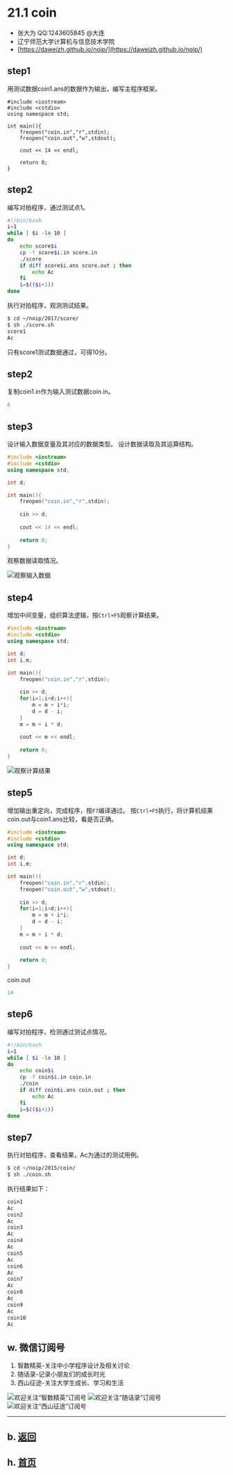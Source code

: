 # 21.1 coin

- 张大为 QQ:1243605845 @大连
- 辽宁师范大学计算机与信息技术学院
- [https://daweizh.github.io/noip/](https://daweizh.github.io/noip/) 

## step1

用测试数据coin1.ans的数据作为输出，编写主程序框架。

~~~
#include <iostream>
#include <cstdio>
using namespace std;

int main(){
    freopen("coin.in","r",stdin);
    freopen("coin.out","w",stdout);

    cout << 14 << endl;

    return 0;
}
~~~

## step2

编写对拍程序，通过测试点1。

~~~sh
#!/bin/bash
i=1
while [ $i -le 10 ]
do
    echo score$i
    cp -f score$i.in score.in
    ./score
    if diff score$i.ans score.out ; then
        echo Ac
    fi
    i=$(($i+1))
done
~~~

执行对拍程序，观测测试结果。

~~~sh
$ cd ~/noip/2017/score/
$ sh ./score.sh 
score1
Ac
~~~

只有score1测试数据通过，可得10分。


## step2

复制coin1.in作为输入测试数据coin.in。

~~~cpp
6
~~~

## step3

设计输入数据变量及其对应的数据类型。
设计数据读取及其运算结构。

~~~cpp
#include <iostream>
#include <cstdio>
using namespace std;

int d;

int main(){
    freopen("coin.in","r",stdin);
    
    cin >> d;
    
    cout << 14 << endl;
    
    return 0;
}

~~~

观察数据读取情况。

![观察输入数据](var.png)

## step4

增加中间变量，组织算法逻辑，按`Ctrl+F5`观察计算结果。

~~~cpp
#include <iostream>
#include <cstdio>
using namespace std;

int d;
int i,m;

int main(){
    freopen("coin.in","r",stdin);
    
    cin >> d;
    for(i=1;i<d;i++){
        m = m + i*i;
        d = d - i;
    }
    m = m + i * d;
    
    cout << m << endl;
    
    return 0;
}
~~~

![观察计算结果](out.png)

## step5

增加输出重定向，完成程序，按`F7`编译通过。
按`Ctrl+F5`执行，将计算机结果coin.out与coin1.ans比较，看是否正确。

~~~cpp
#include <iostream>
#include <cstdio>
using namespace std;

int d;
int i,m;

int main(){
    freopen("coin.in","r",stdin);
    freopen("coin.out","w",stdout);
    
    cin >> d;
    for(i=1;i<d;i++){
        m = m + i*i;
        d = d - i;
    }
    m = m + i * d;
    
    cout << m << endl;
    
    return 0;
}
~~~

coin.out

~~~cpp
14
~~~

## step6

编写对拍程序，检测通过测试点情况。

~~~sh
#!/bin/bash
i=1
while [ $i -le 10 ]
do
    echo coin$i
    cp -f coin$i.in coin.in
    ./coin
    if diff coin$i.ans coin.out ; then
        echo Ac
    fi
    i=$(($i+1))
done
~~~

## step7

执行对拍程序，查看结果，Ac为通过的测试用例。

~~~sh
$ cd ~/noip/2015/coin/
$ sh ./coin.sh
~~~

执行结果如下：

~~~sh
coin1
Ac
coin2
Ac
coin3
Ac
coin4
Ac
coin5
Ac
coin6
Ac
coin7
Ac
coin8
Ac
coin9
Ac
coin10
Ac
~~~

## w. 微信订阅号

1. 智数精英-关注中小学程序设计及相关讨论
2. 随话录-记录小朋友们的成长时光
2. 西山征途-关注大学生成长、学习和生活

![欢迎关注“智数精英”订阅号](../../../../assets/me/img/idea8.jpg)
![欢迎关注“随话录”订阅号](../../../../assets/me/img/shl8.jpg)
![欢迎关注“西山征途”订阅号](../../../../assets/me/img/xszt8.jpg)

----------

## b. [返回](../../)
    
## h. [首页](../../../../)
